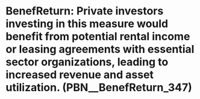 # BenefReturn: __Private investors investing in this measure would benefit from potential rental income or leasing agreements with essential sector organizations, leading to increased revenue and asset utilization.__ (PBN__BenefReturn_347)

